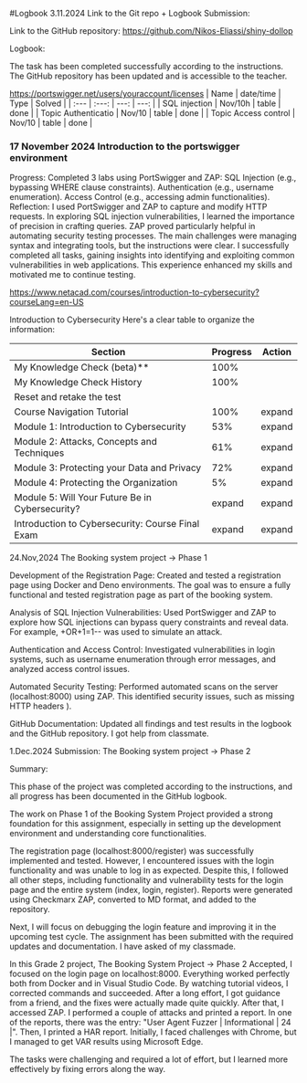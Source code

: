 #Logbook
3.11.2024  Link to the Git repo + Logbook
Submission:

Link to the GitHub repository: https://github.com/Nikos-Eliassi/shiny-dollop

Logbook:

The task has been completed successfully according to the instructions. The GitHub repository has been updated and is accessible to the teacher. 

https://portswigger.net/users/youraccount/licenses
| Name                  | date/time      | Type     |  Solved  |
| :---                  |      :---:     |     ---: |   ---:   |
| SQL injection         | Nov/10h        | table    | done     |
| Topic Authenticatio   | Nov/10         | table    | done     |
| Topic Access control  | Nov/10         | table    | done     |


### 17 November 2024 Introduction to the portswigger environment


Progress:
Completed 3 labs using PortSwigger and ZAP:
SQL Injection (e.g., bypassing WHERE clause constraints).
Authentication (e.g., username enumeration).
Access Control (e.g., accessing admin functionalities).
Reflection:
I used PortSwigger and ZAP to capture and modify HTTP requests. In exploring SQL injection vulnerabilities, I learned the importance of precision in crafting queries. ZAP proved particularly helpful in automating security testing processes. The main challenges were managing syntax and integrating tools, but the instructions were clear. I successfully completed all tasks, gaining insights into identifying and exploiting common vulnerabilities in web applications. This experience enhanced my skills and motivated me to continue testing.




https://www.netacad.com/courses/introduction-to-cybersecurity?courseLang=en-US

Introduction to Cybersecurity
Here's a clear table to organize the information:

| Section                                            | Progress | Action  |
|----------------------------------------------------|----------|---------|
| My Knowledge Check (beta)**                      |100%      |         |
| My Knowledge Check History                       |100%      |         |
| Reset and retake the test                        |          |         |
| Course Navigation Tutorial                       | 100%     | expand  |
| Module 1: Introduction to Cybersecurity          | 53%      | expand  |
| Module 2: Attacks, Concepts and Techniques       | 61%      | expand  |
| Module 3: Protecting your Data and Privacy       | 72%      | expand  |
| Module 4: Protecting the Organization            | 5%       | expand  |
| Module 5: Will Your Future Be in Cybersecurity?  | expand   | expand  |
| Introduction to Cybersecurity: Course Final Exam | expand   | expand  |


24.Nov,2024 
The Booking system project → Phase 1

Development of the Registration Page: Created and tested a registration page using Docker and Deno environments. The goal was to ensure a fully functional and tested registration page as part of the booking system.

Analysis of SQL Injection Vulnerabilities: Used PortSwigger and ZAP to explore how SQL injections can bypass query constraints and reveal data. For example, +OR+1=1-- was used to simulate an attack.

Authentication and Access Control: Investigated vulnerabilities in login systems, such as username enumeration through error messages, and analyzed access control issues.

Automated Security Testing: Performed automated scans on the server (localhost:8000) using ZAP. This identified security issues, such as missing HTTP headers ).

GitHub Documentation: Updated all findings and test results in the logbook and the GitHub repository. I got help from classmate.





1.Dec.2024 Submission: The Booking system project → Phase 2

Summary:

This phase of the project was completed according to the instructions, and all progress has been documented in the GitHub logbook.

The work on Phase 1 of the Booking System Project provided a strong foundation for this assignment, especially in setting up the development environment and understanding core functionalities.

The registration page (localhost:8000/register) was successfully implemented and tested. However, I encountered issues with the login functionality and was unable to log in as expected. Despite this, I followed all other steps, including functionality and vulnerability tests for the login page and the entire system (index, login, register). Reports were generated using Checkmarx ZAP, converted to MD format, and added to the repository.

Next, I will focus on debugging the login feature and improving it in the upcoming test cycle. The assignment has been submitted with the required updates and documentation. I have asked of my classmade.


In this Grade 2 project, The Booking System Project → Phase 2 Accepted, I focused on the login page on localhost:8000. Everything worked perfectly both from Docker and in Visual Studio Code. By watching tutorial videos, I corrected commands and succeeded. After a long effort, I got guidance from a friend, and the fixes were actually made quite quickly. After that, I accessed ZAP. I performed a couple of attacks and printed a report. In one of the reports, there was the entry: "User Agent Fuzzer | Informational | 24 |". Then, I printed a HAR report. Initially, I faced challenges with Chrome, but I managed to get VAR results using Microsoft Edge.

The tasks were challenging and required a lot of effort, but I learned more effectively by fixing errors along the way.




